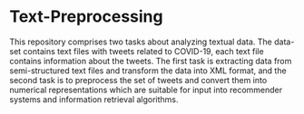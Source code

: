 # Text-Preprocessing

This repository comprises two tasks about analyzing textual data. The data-set contains text files with tweets related to COVID-19, each text file contains information about the tweets. 
The first task is extracting data from semi-structured text files and transform the data into XML format, and the second task is to preprocess the set of tweets and convert them into numerical representations which are suitable for input into recommender systems and information retrieval algorithms. 
